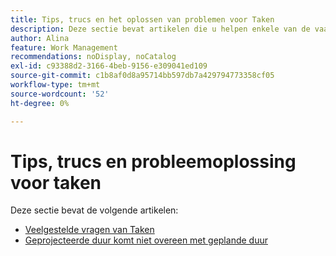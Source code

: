 ```yaml
---
title: Tips, trucs en het oplossen van problemen voor Taken
description: Deze sectie bevat artikelen die u helpen enkele van de vaakst gestelde vragen te behandelen of gemeenschappelijke fouten problemen op te lossen wanneer het werken met taken in Adobe Workfront.
author: Alina
feature: Work Management
recommendations: noDisplay, noCatalog
exl-id: c93388d2-3166-4beb-9156-e309041ed109
source-git-commit: c1b8af0d8a95714bb597db7a429794773358cf05
workflow-type: tm+mt
source-wordcount: '52'
ht-degree: 0%

---
```


# Tips, trucs en probleemoplossing voor taken

Deze sectie bevat de volgende artikelen:

* [ Veelgestelde vragen van Taken ](../../../manage-work/tasks/tips-tricks-and-troubleshooting/tasks-faqs.md)
* [Geprojecteerde duur komt niet overeen met geplande duur](../../../manage-work/tasks/tips-tricks-and-troubleshooting/projected-and-planned-durations-dont-match.md)
